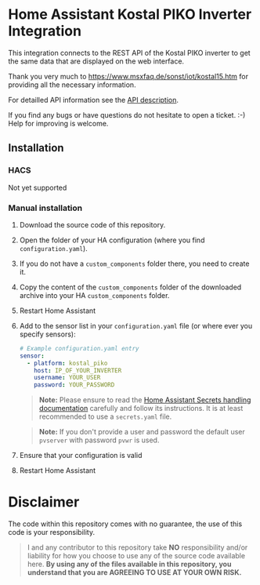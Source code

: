 # Home Assistant Kostal PIKO Inverter Integration

This integration connects to the REST API of the Kostal PIKO inverter
to get the same data that are displayed on the web interface.

Thank you very much to https://www.msxfaq.de/sonst/iot/kostal15.htm for providing all the necessary information.

For detailled API information see the [API description](docs/api.yaml).

If you find any bugs or have questions do not hesitate to open a ticket. :-)
Help for improving is welcome.

## Installation
### HACS
Not yet supported

### Manual installation
1. Download the source code of this repository.
1. Open the folder of your HA configuration (where you find `configuration.yaml`).
1. If you do not have a `custom_components` folder there, you need to create it.
1. Copy the content of the `custom_components` folder of the downloaded archive into your HA `custom_components` folder.
1. Restart Home Assistant
1. Add to the sensor list in your `configuration.yaml` file (or where ever you specify sensors):
    ```yaml
    # Example configuration.yaml entry
    sensor:
      - platform: kostal_piko
        host: IP_OF_YOUR_INVERTER
        username: YOUR_USER
        password: YOUR_PASSWORD
    ```
    > **Note:** Please ensure to read the [Home Assistant Secrets handling documentation](https://www.home-assistant.io/docs/configuration/secrets/) carefully and follow its instructions. It is at least recommended to use a `secrets.yaml` file.

    > **Note:** If you don't provide a user and password the default user `pvserver` with password `pvwr` is used.
1. Ensure that your configuration is valid
1. Restart Home Assistant

# Disclaimer
The code within this repository comes with no guarantee, the use of this code is your responsibility.

> I and any contributor to this repository take **NO** responsibility and/or liability for how you choose to use any of the source code available here. **By using any of the files available in this repository, you understand that you are AGREEING TO USE AT YOUR OWN RISK.**